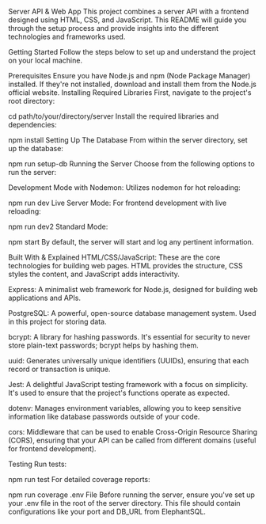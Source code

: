 Server API & Web App
This project combines a server API with a frontend designed using HTML, CSS, and JavaScript. This README will guide you through the setup process and provide insights into the different technologies and frameworks used.

Getting Started
Follow the steps below to set up and understand the project on your local machine.

Prerequisites
Ensure you have Node.js and npm (Node Package Manager) installed. If they're not installed, download and install them from the Node.js official website.
Installing Required Libraries
First, navigate to the project's root directory:

cd path/to/your/directory/server
Install the required libraries and dependencies:

npm install
Setting Up The Database
From within the server directory, set up the database:

npm run setup-db
Running the Server
Choose from the following options to run the server:

Development Mode with Nodemon: Utilizes nodemon for hot reloading:

npm run dev
Live Server Mode: For frontend development with live reloading:

npm run dev2
Standard Mode:

npm start
By default, the server will start and log any pertinent information.

Built With & Explained
HTML/CSS/JavaScript: These are the core technologies for building web pages. HTML provides the structure, CSS styles the content, and JavaScript adds interactivity.

Express: A minimalist web framework for Node.js, designed for building web applications and APIs.

PostgreSQL: A powerful, open-source database management system. Used in this project for storing data.

bcrypt: A library for hashing passwords. It's essential for security to never store plain-text passwords; bcrypt helps by hashing them.

uuid: Generates universally unique identifiers (UUIDs), ensuring that each record or transaction is unique.

Jest: A delightful JavaScript testing framework with a focus on simplicity. It's used to ensure that the project's functions operate as expected.

dotenv: Manages environment variables, allowing you to keep sensitive information like database passwords outside of your code.

cors: Middleware that can be used to enable Cross-Origin Resource Sharing (CORS), ensuring that your API can be called from different domains (useful for frontend development).

Testing
Run tests:

npm run test
For detailed coverage reports:

npm run coverage
.env File
Before running the server, ensure you've set up your .env file in the root of the server directory. This file should contain configurations like your port and DB_URL from ElephantSQL.